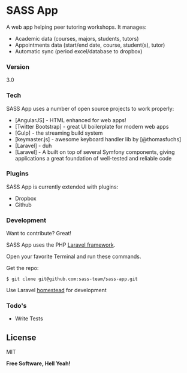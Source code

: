 # SASS App

A web app helping peer tutoring workshops. It manages:
  - Academic data (courses, majors, students, tutors)
  - Appointments data (start/end date, course, student(s), tutor)
  - Automatic sync (period excel/database to dropbox)


### Version
3.0

### Tech

SASS App uses a number of open source projects to work properly:

* [AngularJS] - HTML enhanced for web apps!
* [Twitter Bootstrap] - great UI boilerplate for modern web apps
* [Gulp] - the streaming build system
* [keymaster.js] - awesome keyboard handler lib by [@thomasfuchs]
* [Laravel] - duh
* [Laravel] -  A built on top of several Symfony components, giving applications a great foundation of well-tested and reliable code


### Plugins

SASS App is currently extended with plugins:
* Dropbox
* Github


### Development

Want to contribute? Great!

SASS App uses the PHP [Laravel framework](laravel_framework).

Open your favorite Terminal and run these commands.

Get the repo:
```
$ git clone git@github.com:sass-team/sass-app.git
```

Use Laravel [homestead](laravel_homestead) for development

### Todo's

 - Write Tests

License
----

MIT


**Free Software, Hell Yeah!**

[laravel_framework]: http://laravel.com/
[laravel_homestead]: http://laravel.com/docs/4.2/homestead
